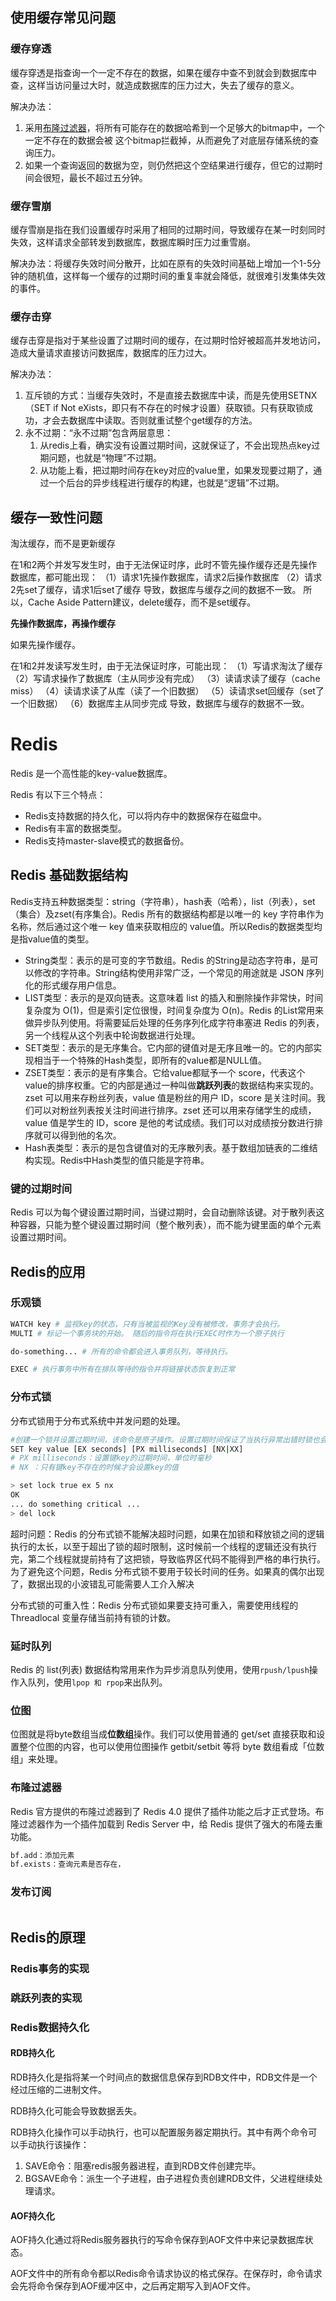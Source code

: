 ## 使用缓存常见问题

### 缓存穿透

缓存穿透是指查询一个一定不存在的数据，如果在缓存中查不到就会到数据库中查，这样当访问量过大时，就造成数据库的压力过大，失去了缓存的意义。

解决办法：

1. 采用[布隆过滤器](https://www.baidu.com/s?wd=%E5%B8%83%E9%9A%86%E8%BF%87%E6%BB%A4%E5%99%A8&tn=24004469_oem_dg&rsv_dl=gh_pl_sl_csd)，将所有可能存在的数据哈希到一个足够大的bitmap中，一个一定不存在的数据会被 这个bitmap拦截掉，从而避免了对底层存储系统的查询压力。
2. 如果一个查询返回的数据为空，则仍然把这个空结果进行缓存，但它的过期时间会很短，最长不超过五分钟。

### 缓存雪崩

缓存雪崩是指在我们设置缓存时采用了相同的过期时间，导致缓存在某一时刻同时失效，这样请求全部转发到数据库，数据库瞬时压力过重雪崩。

解决办法：将缓存失效时间分散开，比如在原有的失效时间基础上增加一个1-5分钟的随机值，这样每一个缓存的过期时间的重复率就会降低，就很难引发集体失效的事件。

### 缓存击穿

缓存击穿是指对于某些设置了过期时间的缓存，在过期时恰好被超高并发地访问，造成大量请求直接访问数据库，数据库的压力过大。

解决办法：

1. 互斥锁的方式：当缓存失效时，不是直接去数据库中读，而是先使用SETNX（SET if Not eXists，即只有不存在的时候才设置）获取锁。只有获取锁成功，才会去数据库中读取。否则就重试整个get缓存的方法。
2. 永不过期：“永不过期”包含两层意思：
   1. 从redis上看，确实没有设置过期时间，这就保证了，不会出现热点key过期问题，也就是“物理”不过期。
   2. 从功能上看，把过期时间存在key对应的value里，如果发现要过期了，通过一个后台的异步线程进行缓存的构建，也就是“逻辑”不过期。



## 缓存一致性问题

淘汰缓存，而不是更新缓存

在1和2两个并发写发生时，由于无法保证时序，此时不管先操作缓存还是先操作数据库，都可能出现：
（1）请求1先操作数据库，请求2后操作数据库
（2）请求2先set了缓存，请求1后set了缓存
导致，数据库与缓存之间的数据不一致。
所以，Cache Aside Pattern建议，delete缓存，而不是set缓存。



**先操作数据库，再操作缓存**



如果先操作缓存。

在1和2并发读写发生时，由于无法保证时序，可能出现：
（1）写请求淘汰了缓存
（2）写请求操作了数据库（主从同步没有完成）
（3）读请求读了缓存（cache miss）
（4）读请求读了从库（读了一个旧数据）
（5）读请求set回缓存（set了一个旧数据）
（6）数据库主从同步完成
导致，数据库与缓存的数据不一致。



# Redis

Redis 是一个高性能的key-value数据库。

Redis 有以下三个特点：

- Redis支持数据的持久化，可以将内存中的数据保存在磁盘中。
- Redis有丰富的数据类型。
- Redis支持master-slave模式的数据备份。

## Redis 基础数据结构

Redis支持五种数据类型：string（字符串），hash表（哈希），list（列表），set（集合）及zset(有序集合)。Redis 所有的数据结构都是以唯一的 key 字符串作为名称，然后通过这个唯一 key 值来获取相应的 value值。所以Redis的数据类型均是指value值的类型。

- String类型：表示的是可变的字节数组。Redis 的String是动态字符串，是可以修改的字符串。String结构使用非常广泛，一个常见的用途就是 JSON 序列化的形式缓存用户信息。
- LIST类型：表示的是双向链表。这意味着 list 的插入和删除操作非常快，时间复杂度为 O(1)，但是索引定位很慢，时间复杂度为 O(n)。Redis 的List常用来做异步队列使用。将需要延后处理的任务序列化成字符串塞进 Redis 的列表，另一个线程从这个列表中轮询数据进行处理。
- SET类型：表示的是无序集合。它内部的键值对是无序且唯一的。它的内部实现相当于一个特殊的Hash类型，即所有的value都是NULL值。
- ZSET类型：表示的是有序集合。它给value都赋予一个 score，代表这个value的排序权重。它的内部是通过一种叫做**跳跃列表**的数据结构来实现的。
  zset 可以用来存粉丝列表，value 值是粉丝的用户 ID，score 是关注时间。我们可以对粉丝列表按关注时间进行排序。zset 还可以用来存储学生的成绩，value 值是学生的 ID，score 是他的考试成绩。我们可以对成绩按分数进行排序就可以得到他的名次。
- Hash表类型：表示的是包含键值对的无序散列表。基于数组加链表的二维结构实现。Redis中Hash类型的值只能是字符串。

### 键的过期时间

Redis 可以为每个键设置过期时间，当键过期时，会自动删除该键。对于散列表这种容器，只能为整个键设置过期时间（整个散列表），而不能为键里面的单个元素设置过期时间。

## Redis的应用

### 乐观锁

```bash
WATCH key # 监视key的状态，只有当被监视的Key没有被修改，事务才会执行。
MULTI # 标记一个事务块的开始。 随后的指令将在执行EXEC时作为一个原子执行

do-something... # 所有的命令都会进入事务队列，等待执行。

EXEC # 执行事务中所有在排队等待的指令并将链接状态恢复到正常 
```

### 分布式锁

分布式锁用于分布式系统中并发问题的处理。

```bash
#创建一个锁并设置过期时间，该命令是原子操作。设置过期时间保证了当执行异常出错时锁也会释放。
SET key value [EX seconds] [PX milliseconds] [NX|XX] 
# PX milliseconds：设置键key的过期时间，单位时毫秒
# NX ：只有键key不存在的时候才会设置key的值

> set lock true ex 5 nx 
OK
... do something critical ...
> del lock
```

 超时问题：Redis 的分布式锁不能解决超时问题，如果在加锁和释放锁之间的逻辑执行的太长，以至于超出了锁的超时限制，这时候前一个线程的逻辑还没有执行完，第二个线程就提前持有了这把锁，导致临界区代码不能得到严格的串行执行。为了避免这个问题，Redis 分布式锁不要用于较长时间的任务。如果真的偶尔出现了，数据出现的小波错乱可能需要人工介入解决

分布式锁的可重入性：Redis 分布式锁如果要支持可重入，需要使用线程的 Threadlocal 变量存储当前持有锁的计数。

### 延时队列

Redis 的 list(列表) 数据结构常用来作为异步消息队列使用，使用`rpush/lpush`操作入队列，使用`lpop 和 rpop`来出队列。

### 位图

位图就是将byte数组当成**位数组**操作。我们可以使用普通的 get/set 直接获取和设置整个位图的内容，也可以使用位图操作 getbit/setbit 等将 byte 数组看成「位数组」来处理。

### 布隆过滤器

Redis 官方提供的布隆过滤器到了 Redis 4.0 提供了插件功能之后才正式登场。布隆过滤器作为一个插件加载到 Redis Server 中，给 Redis 提供了强大的布隆去重功能。

```bash
bf.add：添加元素
bf.exists：查询元素是否存在，
```

### 发布订阅

```bash

```





## Redis的原理

### Redis事务的实现

### 跳跃列表的实现



### Redis数据持久化

#### RDB持久化

RDB持久化是指将某一个时间点的数据信息保存到RDB文件中，RDB文件是一个经过压缩的二进制文件。

RDB持久化可能会导致数据丢失。

RDB持久化操作可以手动执行，也可以配置服务器定期执行。其中有两个命令可以手动执行该操作：

1. SAVE命令：阻塞redis服务器进程，直到RDB文件创建完毕。
2. BGSAVE命令：派生一个子进程，由子进程负责创建RDB文件，父进程继续处理请求。

#### AOF持久化

AOF持久化通过将Redis服务器执行的写命令保存到AOF文件中来记录数据库状态。

AOF文件中的所有命令都以Redis命令请求协议的格式保存。在保存时，命令请求会先将命令保存到AOF缓冲区中，之后再定期写入到AOF文件。







